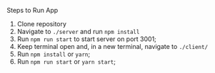Steps to Run App

1. Clone repository
2. Navigate to `./server` and run `npm install`
3. Run `npm run start` to start server on port 3001;
4. Keep terminal open and, in a new terminal, navigate to `./client/`
5. Run `npm install` or `yarn`;
6. Run `npm run start` or `yarn start`;
